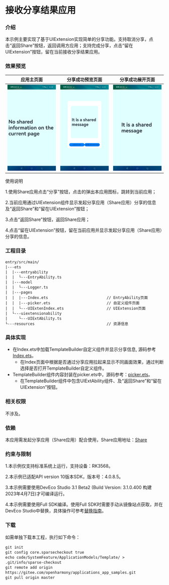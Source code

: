 # 接收分享结果应用

### 介绍

本示例主要实现了基于UIExtension实现简单的分享功能。支持取消分享，点击“返回Share”按钮，返回调用方应用；支持完成分享，点击“留在UIExtension”按钮，留在当前接收分享结果应用。

### 效果预览

| 应用主页面                                                   | 分享成功预览页面                                             |                       分享成功展开页面                       |
| ------------------------------------------------------------ | ------------------------------------------------------------ | :----------------------------------------------------------: |
| ![templateMain](./screenshots/zh/templateMain.jpeg) | ![templatePreview](./screenshots/zh/templatePreview.jpeg) | ![templateShare](./screenshots/zh/templateShare.jpeg) |

使用说明

1.使用Share应用点击“分享”按钮，点击的弹出本应用图标，跳转到当前应用；

2.当前应用通过UIExtension组件显示发起分享应用（Share应用）分享的信息及“返回Share”和“留在UIExtension”按钮；

3.点击“返回Share”按钮，返回Share应用；

4.点击“留在UIExtension”按钮，留在当前应用并显示发起分享应用（Share应用）分享的信息。

### 工程目录

```
entry/src/main/
|---ets
|  |---entryability
|  |  └---EntryAbility.ts   
|  |---model
|  |  └---Logger.ts
|  |---pages
|  |  |---Index.ets                          // EntryAbility页面
|  |  |---picker.ets                         // 自定义组件页面
|  |  └---UIExtenIndex.ets                   // UIExtension页面
|  └---uiextensionability
|     └---UIExtAbility.ts 
└---resources                                // 资源信息
```

### 具体实现

- 在Index.ets中加载TemplateBuilder自定义组件并显示分享信息,  源码参考[Index.ets](./entry/src/main/ets/pages/Index.ets)。
  - 在Index页面中根据是否通过分享应用拉起来显示不同画面效果，通过判断选择是否打开TemplateBuilder自定义组件。
- TemplateBuilder组件内容封装在picker.ets中，源码参考：[picker.ets](./entry/src/main/ets/pages/picker.ets)。
  - 在TemplateBuilder组件中包含UIExtAbility组件、及“返回Share”和“留在UIExtension”按钮。

### 相关权限

不涉及。

### 依赖

本应用需发起分享应用（Share应用）配合使用，Share应用地址：[Share](../../ApplicationModels/Share/)

### 约束与限制

1.本示例仅支持标准系统上运行，支持设备：RK3568。

2.本示例已适配API version 10版本SDK，版本号：4.0.8.5。

3.本示例需要使用DevEco Studio 3.1 Beta2 (Build Version: 3.1.0.400 构建 2023年4月7日)才可编译运行。

4.本示例需要使用Full SDK编译。使用Full SDK时需要手动从镜像站点获取，并在DevEco Studio中替换，具体操作可参考[替换指南](https://docs.openharmony.cn/pages/v3.2/zh-cn/application-dev/quick-start/full-sdk-switch-guide.md/)。

### 下载

如需单独下载本工程，执行如下命令：
```
git init
git config core.sparsecheckout true
echo code/SystemFeature/ApplicationModels/Template/ > .git/info/sparse-checkout
git remote add origin https://gitee.com/openharmony/applications_app_samples.git
git pull origin master
```

